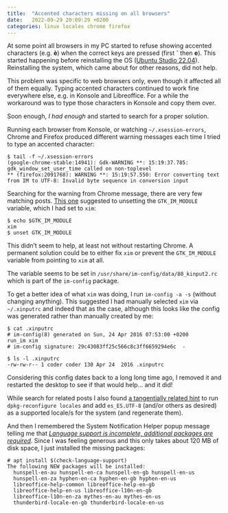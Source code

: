 ```yaml
---
title:  "Accented characters missing on all browsers"
date:   2022-09-29 20:09:29 +0200
categories: linux locales chrome firefox
---
```


At some point all browsers in my PC started to refuse showing
accented characters (e.g. **è**) when the correct keys are pressed
(first **`** then **e**). This started happening before reinstalling the OS ([Ubuntu Studio 22.04](https://ubuntustudio.org/2022/04/ubuntu-studio-22-04-lts-released/)).
Reinstalling the system, which came about for other reasons,
did not help.

This problem was specific to web browsers only, even though it
affected all of them equally. Typing accented characters continued
to work fine everywhere else, e.g. in Konsole and Libreoffice.
For a while the workaround was to type those characters in Konsole
and copy them over.

Soon enough, *I had enough* and started to search for a proper solution.

Running each browser from Konsole, or watching `~/.xsession-errors`,
Chrome and Firefox produced different warning messages each time
I tried to type an accented character:

```
$ tail -f ~/.xsession-errors
(google-chrome-stable:14941): Gdk-WARNING **: 15:19:37.785: gdk_window_set_user_time called on non-toplevel
** (firefox:2091768): WARNING **: 15:19:57.550: Error converting text from IM to UTF-8: Invalid byte sequence in conversion input
```

Searching for the warning from Chrome message, there are very few matching posts. [This one](https://unix.stackexchange.com/questions/180067/chrome-gdk-gdk-window-set-user-time-called-on-non-toplevel)
suggested to unsetting the `GTK_IM_MODULE` variable,
which I had set to `xim`:

```
$ echo $GTK_IM_MODULE
xim
$ unset GTK_IM_MODULE
```

This didn’t seem to help, at least not without restarting Chrome.
A permanent solution could be to either fix `xim` or prevent the
`GTK_IM_MODULE` variable from pointing to `xim` at all.

The variable seems to be set in
`/usr/share/im-config/data/80_kinput2.rc` which is part of the
`im-config` package.

To get a better idea of what `xim` was doing, I run
`im-config -a -s` (without changing anything). This suggested
I had manually selected `xim` via `~/.xinputrc` and indeed that
as the case, although this looks like the config was generated
rather than manually created by me:

```
$ cat .xinputrc 
# im-config(8) generated on Sun, 24 Apr 2016 07:53:00 +0200
run_im xim
# im-config signature: 29c43083ff25c566c8c3ff6659294e6c  -

$ ls -l .xinputrc
-rw-rw-r-- 1 coder coder 130 Apr 24  2016 .xinputrc
```

Considering this config dates back to a long long time ago,
I removed it and restarted the desktop to see if that would
help... and it did!

While search for related posts I also found
[a tangentially related hint](https://fpkanarias.blogspot.com/2016/07/que-le-ha-pasado-las-tildes-en-ubuntu.html)
to run `dpkg-reconfigure locales` and add `es_ES.UTF-8`
(and/or others as desired) as a supported locale/s for the system
(and regenerate them).

And then I remembered the System Notification Helper popup message
telling me that
[*Language support is incomplete, additional packages
are required*](https://unix.stackexchange.com/questions/421066/popup-language-support-is-incomplete-what-packages-does-it-want-to-install).
Since I was feeling generous and this only takes about 120 MB of
disk space, I just installed the missing packages:

```
# apt install $(check-language-support)
The following NEW packages will be installed:
  hunspell-en-au hunspell-en-ca hunspell-en-gb hunspell-en-us
  hunspell-en-za hyphen-en-ca hyphen-en-gb hyphen-en-us
  libreoffice-help-common libreoffice-help-en-gb
  libreoffice-help-en-us libreoffice-l10n-en-gb
  libreoffice-l10n-en-za mythes-en-au mythes-en-us
  thunderbird-locale-en-gb thunderbird-locale-en-us
```
